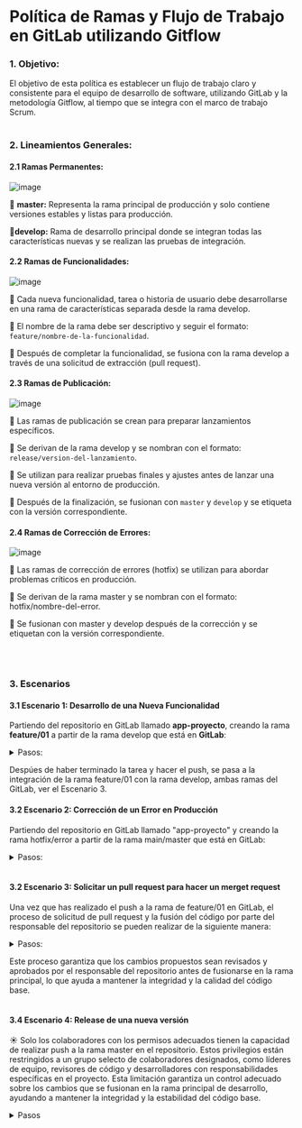 # Política de Ramas y Flujo de Trabajo en GitLab utilizando Gitflow

### 1. Objetivo:
El objetivo de esta política es establecer un flujo de trabajo claro y consistente para el equipo de desarrollo de software, utilizando GitLab y la metodología Gitflow, al tiempo que se integra con el marco de trabajo Scrum.
<br><br>

### 2. Lineamientos Generales:

#### 2.1  Ramas Permanentes:

![image](https://github.com/crodrigr/E3Creatic-TechDoc/assets/31961588/87099c14-5db4-4926-baac-c4a48ee9c77d)


:small_blue_diamond: **master:** Representa la rama principal de producción y solo contiene versiones estables y listas para producción.

:small_blue_diamond:**develop:** Rama de desarrollo principal donde se integran todas las características nuevas y se realizan las pruebas de integración.

#### 2.2 Ramas de Funcionalidades:

![image](https://github.com/crodrigr/E3Creatic-TechDoc/assets/31961588/9c13690c-5f4d-40f7-98f6-e0cbc59728bf)


:small_blue_diamond: Cada nueva funcionalidad, tarea o historia de usuario debe desarrollarse en una rama de características separada desde la rama develop.

:small_blue_diamond: El nombre de la rama debe ser descriptivo y seguir el formato: `feature/nombre-de-la-funcionalidad`.

:small_blue_diamond: Después de completar la funcionalidad, se fusiona con la rama develop a través de una solicitud de extracción (pull request).

#### 2.3 Ramas de Publicación:

![image](https://github.com/crodrigr/E3Creatic-TechDoc/assets/31961588/d9b4af73-f01e-4add-b58a-698e894d164b)


:small_blue_diamond: Las ramas de publicación se crean para preparar lanzamientos específicos.

:small_blue_diamond: Se derivan de la rama develop y se nombran con el formato: `release/version-del-lanzamiento`.

:small_blue_diamond: Se utilizan para realizar pruebas finales y ajustes antes de lanzar una nueva versión al entorno de producción.

:small_blue_diamond: Después de la finalización, se fusionan con `master` y `develop` y se etiqueta con la versión correspondiente.

#### 2.4 Ramas de Corrección de Errores:


![image](https://github.com/crodrigr/E3Creatic-TechDoc/assets/31961588/33144100-e146-4865-bbe0-d8b420c0b0a9)



:small_blue_diamond: Las ramas de corrección de errores (hotfix) se utilizan para abordar problemas críticos en producción.

:small_blue_diamond: Se derivan de la rama master y se nombran con el formato: hotfix/nombre-del-error.

:small_blue_diamond: Se fusionan con master y develop después de la corrección y se etiquetan con la versión correspondiente.

<br><br>

### 3. Escenarios 

#### 3.1 Escenario 1: Desarrollo de una Nueva Funcionalidad

Partiendo del repositorio en GitLab llamado **app-proyecto**, creando la rama **feature/01** a partir de la rama develop que está en **GitLab**:

   <details><summary>Pasos:</summary>
   <br>   
      
   :one: **Clonar el repositorio desde GitLab a tu máquina local:**
   
     
      git clone <URL_del_repositorio_en_GitLab>
      
   
   :two: **Navegar al directorio del repositorio clonado:**
   
   
      cd app-proyecto
   
   
   :three: **Asegurarse de estar en la rama develop:**
   
      
      git checkout develop
      
   
   :four: **Crear una nueva rama de características desde develop:**
   
      
      git checkout -b feature/01
      
   
   :five: **Desarrollar la funcionalidad y hacer commits según sea necesario:**
   
      
      # Realizar cambios y agregar archivos
      git add .
      # Hacer commit de los cambios
      git commit -m "Implementar nueva funcionalidad"
      
   
   :six: **Subir la rama de características al repositorio en GitLab:**
   
      
      git push origin feature/01

   Con estos pasos, has creado correctamente la rama feature/01 a partir de la rama develop en el repositorio en GitLab llamado "app-proyecto" y has comenzado a desarrollar la nueva funcionalidad en esa rama.   
</details>

Despúes de haber terminado la tarea y hacer el push, se pasa a la integración de la rama feature/01 con la rama develop, ambas ramas del GitLab, ver el Escenario 3. 
<br>

#### 3.2 Escenario 2: Corrección de un Error en Producción

Partiendo del repositorio en GitLab llamado "app-proyecto" y creando la rama hotfix/error a partir de la rama main/master que está en GitLab:

<details><summary>Pasos:</summary>
<br>
   
 :one: **Clonar el repositorio desde GitLab a tu máquina local si aún no lo has hecho:**
   
   ```bash
   git clone <URL_del_repositorio_en_GitLab>
   ```

:two: **Navegar al directorio del repositorio clonado:**

   ```bash
   cd app-proyecto
   ```

:three: **Asegurarse de estar en la rama master:**

   ```bash
   git checkout master
   ```

:four: **Crear una nueva rama de corrección de errores desde master:**

   ```bash
   git checkout -b hotfix/error
   ```

:five: **Realizar la corrección del error en tu código.**

   ```bash
   # Realizar correcciones según sea necesario
   ```

:six: **Hacer commit de los cambios:**

   ```bash
   git add .
   git commit -m "Corregir error crítico en producción"
   ```

:seven: **Subir la rama de corrección de errores al repositorio en GitLab:**

   ```bash
   git push origin hotfix/error
   ```

Con estos pasos, has creado correctamente la rama hotfix/error a partir de la rama develop en el repositorio en GitLab llamado "app-proyecto" y has comenzado a corregir el error crítico en esa rama.
</details>
<br>

#### 3.2 Escenario 3: Solicitar un pull request para hacer un merget request

Una vez que has realizado el push a la rama de feature/01 en GitLab, el proceso de solicitud de pull request y la fusión del código por parte del responsable del repositorio se pueden realizar de la siguiente manera:

<details><summary>Pasos:</summary>
<br>
   
:one: **Navega al Repositorio en GitLab:**

   - Abre el navegador web y accede al repositorio en GitLab donde has realizado la solicitud de cambios.

:two: **Abre la Página de Merge Requests:**

   - En la página principal del repositorio, busca y haz clic en la pestaña "Merge Requests" o "Solicitudes de Fusión".

:three: **Crea un Nuevo Merge Request:**

   - Haz clic en el botón "New merge request" o "Nueva solicitud de fusión".

:four: **Selecciona las Ramas:**

   - En la página de creación de la solicitud de fusión, selecciona la rama de destino (generalmente la rama `develop` o `master`) como "Target branch".
   - Selecciona la rama de características (en este caso, `feature/01`) como "Source branch".

:five: **Completa los Detalles del Merge Request:**

   - Proporciona un título descriptivo para la solicitud de fusión y una descripción detallada de los cambios realizados.
   - Puedes etiquetar a los revisores apropiados y asignarles tareas si es necesario.

:six: **Crea la Solicitud de Fusión:**

   - Haz clic en el botón "Submit merge request" o "Enviar solicitud de fusión" para crear la solicitud de fusión.

:seven: **Revisión y Comentarios:**

   - El responsable del repositorio y otros colaboradores pueden revisar la solicitud de fusión, realizar comentarios y solicitar modificaciones si es necesario.
   - Puede haber discusiones adicionales sobre los cambios propuestos antes de que se apruebe la solicitud de fusión.

:eight: **Aprobación de la Solicitud de Fusión:**

   - Una vez que se hayan realizado las revisiones y se hayan abordado todos los comentarios, el responsable del repositorio puede aprobar la solicitud de fusión.

:nine: **Fusión del Código:**

   - Después de la aprobación, el responsable del repositorio puede fusionar la rama de características (`feature/01`) en la rama de destino (`develop` o `master`) utilizando la interfaz de GitLab.
   - Se pueden agregar etiquetas de versión y otros metadatos relevantes antes de completar la fusión.

:one: **Confirmación de Fusión:**
   - Una vez completada la fusión, GitLab proporcionará una confirmación de que la fusión se ha realizado con éxito.    
   - Los cambios ahora estarán disponibles en la rama de destino y se reflejarán en el historial de cambios del repositorio.
   - Elminar la rama feature/01 del repositorio de gitLab. 
</details>

Este proceso garantiza que los cambios propuestos sean revisados y aprobados por el responsable del repositorio antes de fusionarse en la rama principal, lo que ayuda a mantener la integridad y la calidad del código base.  
<br>

#### 3.4 Escenario 4: Release de una nueva versión 

:sunny: Solo los colaboradores con los permisos adecuados tienen la capacidad de realizar push a la rama master en el repositorio. Estos privilegios están restringidos a un grupo selecto de colaboradores designados, como líderes de equipo, revisores de código y desarrolladores con responsabilidades específicas en el proyecto. Esta limitación garantiza un control adecuado sobre los cambios que se fusionan en la rama principal de desarrollo, ayudando a mantener la integridad y la estabilidad del código base.

<details><summary>Pasos</summary>
<br>
Aquí tienes los pasos detallados para hacer un release basado en la metodología Gitflow:

1. **Asegúrate de estar en la rama `develop`:**
   - Antes de crear un release, asegúrate de estar en la rama `develop` para garantizar que la nueva versión se base en el código más reciente de desarrollo.
   ```bash
   git checkout develop
   ```

2. **Crea una nueva rama de release desde `develop`:**
   - Utiliza el prefijo `release/` seguido del número de versión para nombrar la rama de release.
   ```bash
   git checkout -b release/1.0.0
   ```

3. **Actualiza el número de versión en tu código:**
   - Actualiza el número de versión en tu código según el estándar de versionamiento de tu proyecto. Esto podría incluir actualizar el archivo `package.json`, `composer.json`, o cualquier otro archivo donde se especifique la versión del software.
   - Asegúrate de hacer un commit con este cambio.
   ```bash
   git add <archivos modificados>
   git commit -m "Actualizar número de versión para el release 1.0.0"
   ```

4. **Realiza pruebas finales en la rama de release:**
   - Realiza pruebas de integración y pruebas de usuario final en la rama de release para garantizar que la versión esté lista para su despliegue.

5. **Fusiona la rama de release con `master`:**
   - Una vez que el release esté listo, fusiona la rama de release con la rama `master`.
   ```bash
   git checkout master
   git merge --no-ff release/1.0.0
   ```

6. **Etiqueta el release en `master`:**
   - Etiqueta la fusión en la rama `master` con el número de versión para marcar el lanzamiento oficial.
   ```bash
   git tag -a v1.0.0 -m "Versión 1.0.0"
   ```

7. **Fusiona la rama de release con `develop`:**
   - Fusiona la rama de release con la rama `develop` para asegurarte de que los cambios en el release también se reflejen en la rama de desarrollo.
   ```bash
   git checkout develop
   git merge --no-ff release/1.0.0
   ```

8. **Elimina la rama de release (opcional):**
   - Si ya no se necesita, puedes eliminar la rama de release.
   ```bash
   git branch -d release/1.0.0
   ```

9. **Empuja los cambios y las etiquetas al repositorio remoto:**
   - Finalmente, asegúrate de empujar los cambios y las etiquetas al repositorio remoto para compartir la nueva versión con otros colaboradores y desencadenar los despliegues correspondientes.
   ```bash
   git push origin master
   git push origin develop
   git push --tags
   ```

Estos pasos te permitirán seguir la metodología Gitflow para realizar un release de manera ordenada y controlada, asegurando que cada versión sea probada y etiquetada adecuadamente antes de su lanzamiento.
</details>


<br><br>
